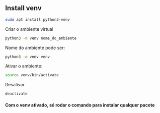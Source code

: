 ## Install venv

```bash
sudo apt install python3-venv
```

Criar o ambiente virtual

```bash
python3 -m venv nome_do_ambiente
```

Nome do ambiente pode ser:
```bash
python3 -m venv venv
```

Ativar o ambiente:
```bash
source venv/bin/activate
```

Desativar
```bash
deactivate
```

#### Com o venv ativado, só rodar o comando para instalar qualquer pacote

